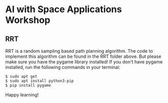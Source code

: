 # AI with Space Applications Workshop

## RRT
RRT is a random sampling based path planning algorithm. The code to implement this algorithm can be found in the RRT folder above. But please make sure you have the pygame library installed! If you don't have pygame installed, run the following commands in your terminal:

```
$ sudo apt get
$ sudo apt install python3-pip
$ pip install pygame
```
Happy learning!
